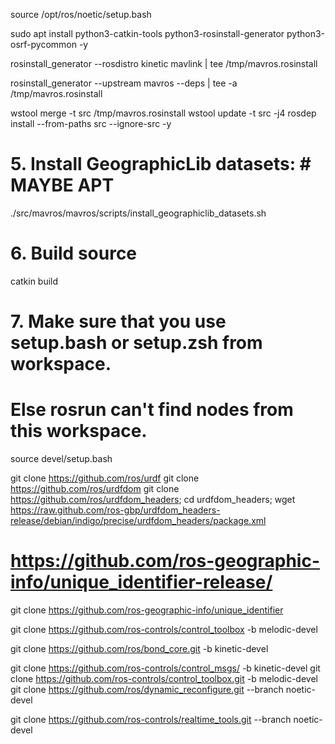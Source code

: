 source /opt/ros/noetic/setup.bash


sudo apt install python3-catkin-tools python3-rosinstall-generator python3-osrf-pycommon -y

rosinstall_generator --rosdistro kinetic mavlink | tee /tmp/mavros.rosinstall

rosinstall_generator --upstream mavros --deps | tee -a /tmp/mavros.rosinstall

wstool merge -t src /tmp/mavros.rosinstall
wstool update -t src -j4
rosdep install --from-paths src --ignore-src -y

# 5. Install GeographicLib datasets: # MAYBE APT
./src/mavros/mavros/scripts/install_geographiclib_datasets.sh

# 6. Build source
catkin build

# 7. Make sure that you use setup.bash or setup.zsh from workspace.
#    Else rosrun can't find nodes from this workspace.
source devel/setup.bash






git clone https://github.com/ros/urdf
git clone https://github.com/ros/urdfdom
git clone https://github.com/ros/urdfdom_headers; cd urdfdom_headers; wget https://raw.github.com/ros-gbp/urdfdom_headers-release/debian/indigo/precise/urdfdom_headers/package.xml

# https://github.com/ros-geographic-info/unique_identifier-release/
git clone https://github.com/ros-geographic-info/unique_identifier

git clone https://github.com/ros-controls/control_toolbox -b melodic-devel

git clone https://github.com/ros/bond_core.git -b kinetic-devel


git clone https://github.com/ros-controls/control_msgs/  -b kinetic-devel
git clone https://github.com/ros-controls/control_toolbox.git -b melodic-devel
git clone https://github.com/ros/dynamic_reconfigure.git --branch noetic-devel

git clone https://github.com/ros-controls/realtime_tools.git --branch noetic-devel
